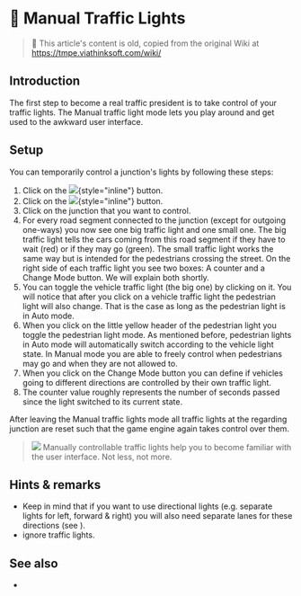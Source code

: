 # 👴 Manual Traffic Lights

> 👴 This article's content is old, copied from the original Wiki at https://tmpe.viathinksoft.com/wiki/

## Introduction

The first step to become a real traffic president is to take control of your traffic lights. The Manual traffic light
mode lets you play around and get used to the awkward user interface.

## Setup

You can temporarily control a junction's lights by following these steps:

1. Click on the ![](btnMain.png){style="inline"} button.
2. Click on the ![](btnManualTL.png){style="inline"} button.
3. Click on the junction that you want to control.
4. For every road segment connected to the junction (except for outgoing one-ways) you now see one big traffic light and
   one small one. The big traffic light tells the cars coming from this road segment if they have to wait (red) or if
   they may go (green). The small traffic light works the same way but is intended for the pedestrians crossing the
   street. On the right side of each traffic light you see two boxes: A counter and a Change Mode button. We will
   explain both shortly.
5. You can toggle the vehicle traffic light (the big one) by clicking on it. You will notice that after you click on a
   vehicle traffic light the pedestrian light will also change. That is the case as long as the pedestrian light is in
   Auto mode.
6. When you click on the little yellow header of the pedestrian light you toggle the pedestrian light mode. As mentioned
   before, pedestrian lights in Auto mode will automatically switch according to the vehicle light state. In Manual mode
   you are able to freely control when pedestrians may go and when they are not allowed to.
7. When you click on the Change Mode button you can define if vehicles going to different directions are controlled by
   their own traffic light.
8. The counter value roughly represents the number of seconds passed since the light switched to its current state.

After leaving the Manual traffic lights mode all traffic lights at the regarding junction are reset such that the game
engine again takes control over them.

> ![](picLegacyManualTL.png)
> Manually controllable traffic lights help you to become familiar with the user interface. Not less, not more.

## Hints & remarks

* Keep in mind that if you want to use directional lights (e.g. separate lights for left, forward & right) you will also
  need separate lanes for these directions (see [](Lane-Arrows.md)).
* [](Reckless-Drivers.md) ignore traffic lights.

## See also

* [](Timed-Traffic-Lights.md)